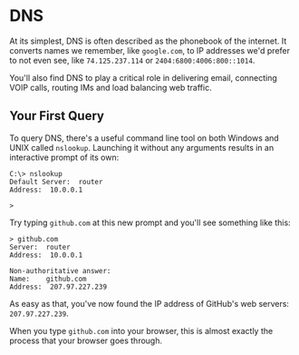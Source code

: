 # DNS

At its simplest, DNS is often described as the phonebook of the internet. It converts names we remember, like `google.com`, to IP addresses we'd prefer to not even see, like `74.125.237.114` or `2404:6800:4006:800::1014`.

You'll also find DNS to play a critical role in delivering email, connecting VOIP calls, routing IMs and load balancing web traffic.

## Your First Query

To query DNS, there's a useful command line tool on both Windows and UNIX called `nslookup`. Launching it without any arguments results in an interactive prompt of its own:

    C:\> nslookup
    Default Server:  router
    Address:  10.0.0.1
    
    >

Try typing `github.com` at this new prompt and you'll see something like this:

    > github.com
    Server:  router
    Address:  10.0.0.1
    
    Non-authoritative answer:
    Name:    github.com
    Address:  207.97.227.239

As easy as that, you've now found the IP address of GitHub's web servers: `207.97.227.239`.

When you type `github.com` into your browser, this is almost exactly the process that your browser goes through.
